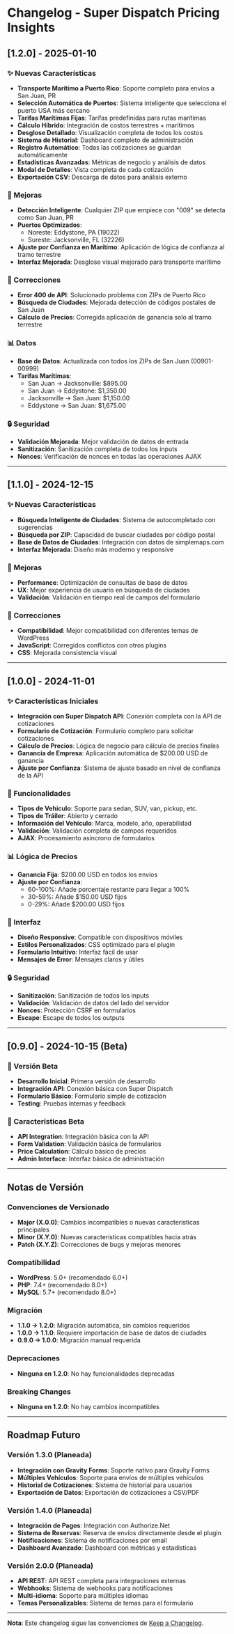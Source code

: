 # Changelog - Super Dispatch Pricing Insights

## [1.2.0] - 2025-01-10

### ✨ Nuevas Características
- **Transporte Marítimo a Puerto Rico**: Soporte completo para envíos a San Juan, PR
- **Selección Automática de Puertos**: Sistema inteligente que selecciona el puerto USA más cercano
- **Tarifas Marítimas Fijas**: Tarifas predefinidas para rutas marítimas
- **Cálculo Híbrido**: Integración de costos terrestres + marítimos
- **Desglose Detallado**: Visualización completa de todos los costos
- **Sistema de Historial**: Dashboard completo de administración
- **Registro Automático**: Todas las cotizaciones se guardan automáticamente
- **Estadísticas Avanzadas**: Métricas de negocio y análisis de datos
- **Modal de Detalles**: Vista completa de cada cotización
- **Exportación CSV**: Descarga de datos para análisis externo

### 🔧 Mejoras
- **Detección Inteligente**: Cualquier ZIP que empiece con "009" se detecta como San Juan, PR
- **Puertos Optimizados**: 
  - Noreste: Eddystone, PA (19022)
  - Sureste: Jacksonville, FL (32226)
- **Ajuste por Confianza en Marítimo**: Aplicación de lógica de confianza al tramo terrestre
- **Interfaz Mejorada**: Desglose visual mejorado para transporte marítimo

### 🐛 Correcciones
- **Error 400 de API**: Solucionado problema con ZIPs de Puerto Rico
- **Búsqueda de Ciudades**: Mejorada detección de códigos postales de San Juan
- **Cálculo de Precios**: Corregida aplicación de ganancia solo al tramo terrestre

### 📊 Datos
- **Base de Datos**: Actualizada con todos los ZIPs de San Juan (00901-00999)
- **Tarifas Marítimas**:
  - San Juan → Jacksonville: $895.00
  - San Juan → Eddystone: $1,350.00
  - Jacksonville → San Juan: $1,150.00
  - Eddystone → San Juan: $1,675.00

### 🔒 Seguridad
- **Validación Mejorada**: Mejor validación de datos de entrada
- **Sanitización**: Sanitización completa de todos los inputs
- **Nonces**: Verificación de nonces en todas las operaciones AJAX

---

## [1.1.0] - 2024-12-15

### ✨ Nuevas Características
- **Búsqueda Inteligente de Ciudades**: Sistema de autocompletado con sugerencias
- **Búsqueda por ZIP**: Capacidad de buscar ciudades por código postal
- **Base de Datos de Ciudades**: Integración con datos de simplemaps.com
- **Interfaz Mejorada**: Diseño más moderno y responsive

### 🔧 Mejoras
- **Performance**: Optimización de consultas de base de datos
- **UX**: Mejor experiencia de usuario en búsqueda de ciudades
- **Validación**: Validación en tiempo real de campos del formulario

### 🐛 Correcciones
- **Compatibilidad**: Mejor compatibilidad con diferentes temas de WordPress
- **JavaScript**: Corregidos conflictos con otros plugins
- **CSS**: Mejorada consistencia visual

---

## [1.0.0] - 2024-11-01

### ✨ Características Iniciales
- **Integración con Super Dispatch API**: Conexión completa con la API de cotizaciones
- **Formulario de Cotización**: Formulario completo para solicitar cotizaciones
- **Cálculo de Precios**: Lógica de negocio para cálculo de precios finales
- **Ganancia de Empresa**: Aplicación automática de $200.00 USD de ganancia
- **Ajuste por Confianza**: Sistema de ajuste basado en nivel de confianza de la API

### 🔧 Funcionalidades
- **Tipos de Vehículo**: Soporte para sedan, SUV, van, pickup, etc.
- **Tipos de Tráiler**: Abierto y cerrado
- **Información del Vehículo**: Marca, modelo, año, operabilidad
- **Validación**: Validación completa de campos requeridos
- **AJAX**: Procesamiento asíncrono de formularios

### 📊 Lógica de Precios
- **Ganancia Fija**: $200.00 USD en todos los envíos
- **Ajuste por Confianza**:
  - 60-100%: Añade porcentaje restante para llegar a 100%
  - 30-59%: Añade $150.00 USD fijos
  - 0-29%: Añade $200.00 USD fijos

### 🎨 Interfaz
- **Diseño Responsive**: Compatible con dispositivos móviles
- **Estilos Personalizados**: CSS optimizado para el plugin
- **Formulario Intuitivo**: Interfaz fácil de usar
- **Mensajes de Error**: Mensajes claros y útiles

### 🔒 Seguridad
- **Sanitización**: Sanitización de todos los inputs
- **Validación**: Validación de datos del lado del servidor
- **Nonces**: Protección CSRF en formularios
- **Escape**: Escape de todos los outputs

---

## [0.9.0] - 2024-10-15 (Beta)

### 🧪 Versión Beta
- **Desarrollo Inicial**: Primera versión de desarrollo
- **Integración API**: Conexión básica con Super Dispatch
- **Formulario Básico**: Formulario simple de cotización
- **Testing**: Pruebas internas y feedback

### 🔧 Características Beta
- **API Integration**: Integración básica con la API
- **Form Validation**: Validación básica de formularios
- **Price Calculation**: Cálculo básico de precios
- **Admin Interface**: Interfaz básica de administración

---

## Notas de Versión

### Convenciones de Versionado
- **Major (X.0.0)**: Cambios incompatibles o nuevas características principales
- **Minor (X.Y.0)**: Nuevas características compatibles hacia atrás
- **Patch (X.Y.Z)**: Correcciones de bugs y mejoras menores

### Compatibilidad
- **WordPress**: 5.0+ (recomendado 6.0+)
- **PHP**: 7.4+ (recomendado 8.0+)
- **MySQL**: 5.7+ (recomendado 8.0+)

### Migración
- **1.1.0 → 1.2.0**: Migración automática, sin cambios requeridos
- **1.0.0 → 1.1.0**: Requiere importación de base de datos de ciudades
- **0.9.0 → 1.0.0**: Migración manual requerida

### Deprecaciones
- **Ninguna en 1.2.0**: No hay funcionalidades deprecadas

### Breaking Changes
- **Ninguna en 1.2.0**: No hay cambios incompatibles

---

## Roadmap Futuro

### Versión 1.3.0 (Planeada)
- **Integración con Gravity Forms**: Soporte nativo para Gravity Forms
- **Múltiples Vehículos**: Soporte para envíos de múltiples vehículos
- **Historial de Cotizaciones**: Sistema de historial para usuarios
- **Exportación de Datos**: Exportación de cotizaciones a CSV/PDF

### Versión 1.4.0 (Planeada)
- **Integración de Pagos**: Integración con Authorize.Net
- **Sistema de Reservas**: Reserva de envíos directamente desde el plugin
- **Notificaciones**: Sistema de notificaciones por email
- **Dashboard Avanzado**: Dashboard con métricas y estadísticas

### Versión 2.0.0 (Planeada)
- **API REST**: API REST completa para integraciones externas
- **Webhooks**: Sistema de webhooks para notificaciones
- **Multi-idioma**: Soporte para múltiples idiomas
- **Temas Personalizables**: Sistema de temas para el formulario

---

**Nota**: Este changelog sigue las convenciones de [Keep a Changelog](https://keepachangelog.com/).
